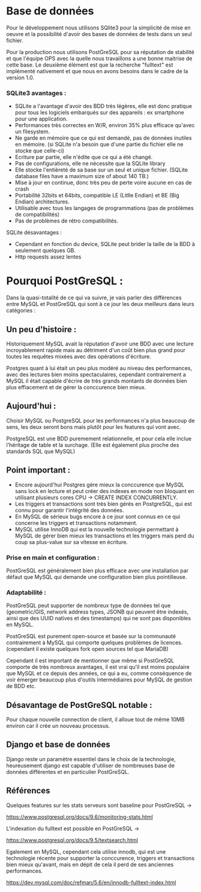 
# Base de données

Pour le développement nous utilisons SQlite3 pour la simplicité de mise en oeuvre et la possibilité d'avoir des bases de données de tests dans un seul fichier.

Pour la production nous utilisons PostGreSQL pour sa réputation de stabilité et que l'équipe OPS avec la quelle nous travaillons a une bonne maitrise de cette base. Le deuxième élément est que la recherche "fulltext" est implémenté nativement et que nous en avons besoins dans le cadre de la version 1.0. 


### SQLite3 avantages :
- SQLite a l'avantage d'avoir des BDD très légères, elle est donc pratique pour tous les logiciels embarqués sur des appareils : ex smartphone pour une application.
- Performances très correctes en W/R, environ 35% plus efficace qu'avec un filesystem.
- Ne garde en mémoire que ce qui est demandé, pas de données inutiles en mémoire. (si SQLite n'a besoin que d'une partie du fichier elle ne stocke que celle-ci)
- Ecriture par partie, elle n'édite que ce qui a été changé.
- Pas de configurations, elle ne nécessite que la SQLite library
- Elle stocke l'entièreté de sa base sur un seul et unique fichier. (SQLite database files have a maximum size of about 140 TB.)
- Mise à jour en continue, donc très peu de perte voire aucune en cas de crash
- Portabilité 32bits et 64bits, compatible LE (Litlle Endian) et BE (Big Endian) architectures.
- Utilisable avec tous les langages de programmations (pas de problèmes de compatibilités)
- Pas de problèmes de rétro compatibilités.

SQLite désavantages : 
- Cependant en fonction du device, SQLite peut brider la taille de la BDD à seulement quelques GB.
- Http requests assez lentes

# Pourquoi PostGreSQL :

Dans la quasi-totalité de ce qui va suivre, je vais parler des différences entre MySQL et PostGreSQL qui sont à ce jour les deux meilleurs dans leurs catégories :

## Un peu d'histoire : 
Historiquement MySQL avait la réputation d'avoir une BDD avec une lecture incroyablement rapide mais au détriment d'un coût bien plus grand pour toutes les requêtes mixées avec des opérations d'écriture.

Postgres quant à lui était un peu plus modéré au niveau des performances, avec des lectures bien moins spectaculaires, cependant contrairement a MySQL il était capable d'écrire de très grands montants de données bien plus effiacement et de gérer la conccurence bien mieux.

## Aujourd'hui : 

Choisir MySQL ou PostgreSQL pour les performances n'a plus beaucoup de sens, les deux seront bons mais plutôt pour les features qui vont avec.

PostgreSQL est une BDD puremement relationnelle, et pour cela elle inclue l'héritage de table et la surchage. (Elle est également plus proche des standards SQL que MySQL)

## Point important : 
- Encore aujourd'hui Postgres gère mieux la conccurence que MySQL sans lock en lecture et peut créer des indexes en mode non bloquant en utilisant plusieurs cores CPU -> CREATE INDEX CONCURRENTLY.
- Les triggers et transactions sont très bien gérés en PostgreSQL, qui est connu pour garantir l'intégrité des données.
- En MySQL de sérieux bugs encore à ce jour sont connus en  ce qui concerne les triggers et transactions notamment.
- MySQL utilise InnoDB qui est la nouvelle technologie permettant à MySQL de gérer bien mieux les transactions et les triggers mais perd du coup sa plus-value sur sa vitesse en écriture.

### Prise en main et configuration : 
PostGreSQL est généralement bien plus efficace avec une installation par défaut que MySQL qui demande une configuration bien plus pointilleuse.

### Adaptabilité :
PostGreSQL peut supporter de nombreux type de données tel que (geometric/GIS, network address types, JSONB qui peuvent être indexés, ainsi que des UUID natives et des timestamps) qui ne sont pas disponibles en MySQL.

PostGreSQL est purement open-source et basée sur la communauté contrairement à MySQL qui comporte quelques problèmes de licences. (cependant il existe quelques fork open sources tel que MariaDB)

Cependant il est important de mentionner que même si PostGreSQL comporte de très nombreux avantages, il est vrai qu'il est moins populaire que MySQL et ce depuis des années, ce qui a eu, comme  conséquence de voir émerger beaucoup plus d'outils intermédiaires pour MySQL de gestion de BDD etc.

## Désavantage de PostGreSQL notable :
Pour chaque nouvelle connection de client, il alloue tout de même 10MB environ car il crée un nouveau processus.

## Django et base de données

Django reste un paramètre essentiel dans le choix de la technologie, heureusement django est capable d'utiliser de nombreuses base de données différentes et en particulier PostGreSQL.


## Références

Quelques features sur les stats serveurs sont baseline pour PostGreSQL ->

https://www.postgresql.org/docs/9.6/monitoring-stats.html

L'indexation du fulltext est possible en PostGreSQL -> 

https://www.postgresql.org/docs/9.5/textsearch.html

Egalement en MySQL, cependant cela utilise innodb, qui est une technologie récente pour supporter la conccurence, triggers et transactions bien mieux qu'avant, mais en dépit de cela il perd de ses anciennes performances.

https://dev.mysql.com/doc/refman/5.6/en/innodb-fulltext-index.html
